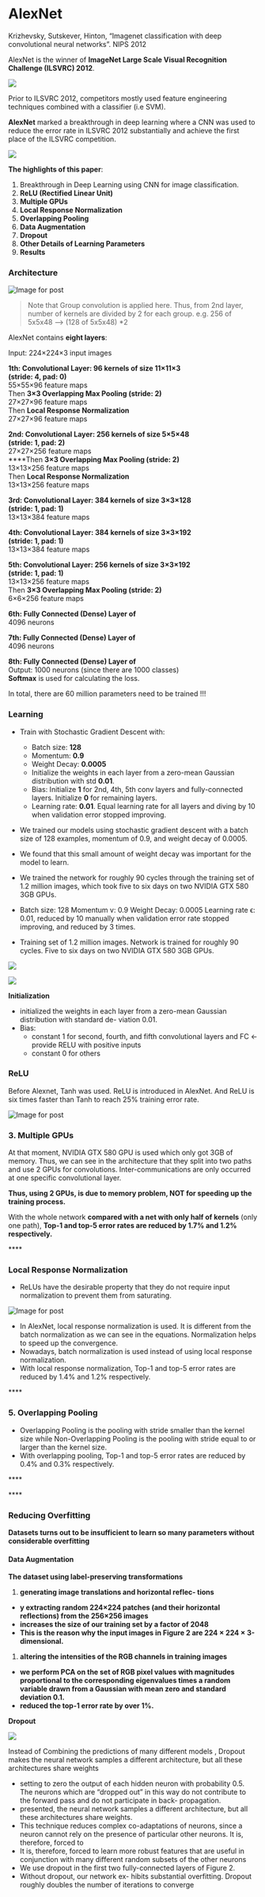 # AlexNet

Krizhevsky, Sutskever, Hinton, “Imagenet classification with deep convolutional neural networks”. NIPS 2012

AlexNet is the winner of **ImageNet Large Scale Visual Recognition Challenge \(ILSVRC\) 2012**.

![](../../.gitbook/assets/image%20%28242%29.png)

Prior to ILSVRC 2012, competitors mostly used feature engineering techniques combined with a classifier \(i.e SVM\).

**AlexNet** marked a breakthrough in deep learning where a CNN was used to reduce the error rate in ILSVRC 2012 substantially and achieve the first place of the ILSVRC competition.

![](../../.gitbook/assets/image%20%28237%29.png)

**The highlights of this paper**:

1. Breakthrough in Deep Learning using CNN for image classification.
2. **ReLU \(Rectified Linear Unit\)**
3. **Multiple GPUs**
4. **Local Response Normalization**
5. **Overlapping Pooling**
6. **Data Augmentation**
7. **Dropout**
8. **Other Details of Learning Parameters**
9. **Results**

### **Architecture**

![Image for post](https://lh3.googleusercontent.com/zUOYphIXXXiCEk4Lioq6WLBom_LGLt0gSrOuV_MVSPdkrDLlDPIx0zbUHj4HBGXIm4fqoq8eh93Mg8CS-Her__rC6SjSUKKChEWw89tAuKV7OWxQ5pc_ZVioTGeyQgRif2_E7ka_)

> Note that Group convolution is applied here. Thus, from 2nd layer, number of kernels are divided by 2 for each group. e.g.  256 of 5x5x48 --&gt; \(128 of 5x5x48\) \*2

AlexNet contains **eight layers**:

Input: 224×224×3 input images

**1th: Convolutional Layer: 96 kernels of size 11×11×3  
\(stride: 4, pad: 0\)**  
55×55×96 feature maps  
Then **3×3 Overlapping Max Pooling \(stride: 2\)**  
27×27×96 feature maps  
Then **Local Response Normalization**  
27×27×96 feature maps

**2nd: Convolutional Layer: 256 kernels of size 5×5×48  
\(stride: 1, pad: 2\)**  
27×27×256 feature maps  
****Then **3×3 Overlapping Max Pooling \(stride: 2\)**  
13×13×256 feature maps  
Then **Local Response Normalization**  
13×13×256 feature maps

**3rd: Convolutional Layer: 384 kernels of size 3×3×128  
\(stride: 1, pad: 1\)**  
13×13×384 feature maps

**4th: Convolutional Layer: 384 kernels of size 3×3×192  
\(stride: 1, pad: 1\)**  
13×13×384 feature maps

**5th: Convolutional Layer: 256 kernels of size 3×3×192  
\(stride: 1, pad: 1\)**  
13×13×256 feature maps  
Then **3×3 Overlapping Max Pooling \(stride: 2\)**  
6×6×256 feature maps

**6th: Fully Connected \(Dense\) Layer of**  
4096 neurons

**7th: Fully Connected \(Dense\) Layer of**  
4096 neurons

**8th: Fully Connected \(Dense\) Layer of**  
Output: 1000 neurons \(since there are 1000 classes\)  
**Softmax** is used for calculating the loss.

In total, there are 60 million parameters need to be trained !!!





### **Learning** 

* Train with Stochastic Gradient Descent with:

  * Batch size: **128**
  * Momentum: **0.9**
  * Weight Decay: **0.0005**
  * Initialize the weights in each layer from a zero-mean Gaussian distribution with std **0.01**.
  * Bias: Initialize **1** for 2nd, 4th, 5th conv layers and fully-connected layers. Initialize **0** for remaining layers.
  * Learning rate: **0.01**. Equal learning rate for all layers and diving by 10 when validation error stopped improving.

* We trained our models using stochastic gradient descent with a batch size of 128 examples, momentum of 0.9, and weight decay of 0.0005. 
* We found that this small amount of weight decay was important for the model to learn. 
* We trained the network for roughly 90 cycles through the training set of 1.2 million images, which took five to six days on two NVIDIA GTX 580 3GB GPUs.
* Batch size: 128 Momentum v: 0.9 Weight Decay: 0.0005 Learning rate ϵ: 0.01, reduced by 10 manually when validation error rate stopped improving, and reduced by 3 times.
* Training set of 1.2 million images. Network is trained for roughly 90 cycles. Five to six days on two NVIDIA GTX 580 3GB GPUs.



![](https://lh4.googleusercontent.com/mTwB__7CN57xCK5C6EEtQFIMa__9Ulw0iNqklUnrDKBiIx0QBlutK_c-W-4sG6EkraSrj6qEnN-Cdb1eJI3zBprz3m0mRvGopZQsefbKxceHXJJhSx_tDY-zf4ahPPXdDaiSB6is)

![](https://lh6.googleusercontent.com/WL5rVWc0inJN8VDkpr0BK0gvywOeamVMkpHlXE-2bSJw_UiXQ6jnuQ_wA6bKcVo29MOPfGLfi5TcVA-lNxIj4kv0vz6dR5oGle77xsulbHKj40wxMYQEXOM1fj1qhiFjXRcNjjsW)

**Initialization**

* initialized the weights in each layer from a zero-mean Gaussian distribution with standard de- viation 0.01.
* Bias: 
  * constant 1 for second, fourth, and fifth convolutional layers and FC ← provide RELU with positive inputs
  * constant 0 for others

### **ReLU**

Before Alexnet, Tanh was used. ReLU is introduced in AlexNet. And ReLU is six times faster than Tanh to reach 25% training error rate.

![Image for post](https://lh4.googleusercontent.com/cBCOxaq-sFr08kwCgk6H2O1g1RVzRM01tcTca9YUoG_LJHazzV3yN6Phnq2Pt_MpfsfcpeIVsiLwjE-OwT6STqrLzMeqFJVWc5B0rIvwp2cxZNV5yWn2KAR2LEQfq4stdiYoQx3r)

### 3. **Multiple GPUs** <a id="9133"></a>

At that moment, NVIDIA GTX 580 GPU is used which only got 3GB of memory. Thus, we can see in the architecture that they split into two paths and use 2 GPUs for convolutions. Inter-communications are only occurred at one specific convolutional layer.

**Thus, using 2 GPUs, is due to memory problem, NOT for speeding up the training process.**

With the whole network **compared with a net with only half of kernels** \(only one path\), **Top-1 and top-5 error rates are reduced by 1.7% and 1.2% respectively.**

\*\*\*\*

### **Local Response Normalization**

* ReLUs have the desirable property that they do not require input normalization to prevent them from saturating. 

![Image for post](https://lh3.googleusercontent.com/xZm3UZXa94EKkNpgUML5Tpswut5kPhysIxYABbbmyTcgRyHbWGqeyyoZt2wLW04W9wiFOPjOQ5nCmTPF9YCqzwPU94y5LmhGyNXhM4gYZyVADQYpeamZx5B9TXOg03EOCT1IHrX_)

* In AlexNet, local response normalization is used. It is different from the batch normalization as we can see in the equations. Normalization helps to speed up the convergence.
*  Nowadays, batch normalization is used instead of using local response normalization.
* With local response normalization, Top-1 and top-5 error rates are reduced by 1.4% and 1.2% respectively.

\*\*\*\*

### **5. Overlapping Pooling** <a id="a33b"></a>

* Overlapping Pooling is the pooling with stride smaller than the kernel size while Non-Overlapping Pooling is the pooling with stride equal to or larger than the kernel size.
* With overlapping pooling, Top-1 and top-5 error rates are reduced by 0.4% and 0.3% respectively.

\*\*\*\*

\*\*\*\*

### **Reducing Overfitting**

**Datasets turns out to be insufficient to learn so many parameters without considerable overfitting**

#### **Data Augmentation**

**The dataset using label-preserving transformations** 

1. **generating image translations and horizontal reflec- tions**

* **y extracting random 224×224 patches \(and their horizontal reflections\) from the 256×256 images**
* **increases the size of our training set by a factor of 2048**
* **This is the reason why the input images in Figure 2 are 224 × 224 × 3-dimensional.**

1. **altering the intensities of the RGB channels in training images**

* **we perform PCA on the set of RGB pixel values with magnitudes proportional to the corresponding eigenvalues times a random variable drawn from a Gaussian with mean zero and standard deviation 0.1.** 
* **reduced the top-1 error rate by over 1%.**

**Dropout**  


![](../../.gitbook/assets/image%20%28241%29.png)

Instead of Combining the predictions of many different models , Dropout makes the neural network samples a different architecture, but all these architectures share weights

* setting to zero the output of each hidden neuron with probability 0.5. The neurons which are “dropped out” in this way do not contribute to the forward pass and do not participate in back- propagation. 
* presented, the neural network samples a different architecture, but all these architectures share weights. 
* This technique reduces complex co-adaptations of neurons, since a neuron cannot rely on the presence of particular other neurons. It is, therefore, forced to
* It is, therefore, forced to learn more robust features that are useful in conjunction with many different random subsets of the other neurons
* We use dropout in the first two fully-connected layers of Figure 2.
*  Without dropout, our network ex- hibits substantial overfitting. Dropout roughly doubles the number of iterations to converge



